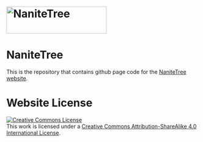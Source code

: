 
# <img alt="NaniteTree" style="border-width:200" width="262" height="70.5" src="https://www.notion.so/image/https%3A%2F%2Fprod-files-secure.s3.us-west-2.amazonaws.com%2F0d608712-81b7-41af-8caa-374d0e8f6ab6%2F7a79858a-070a-4ff9-9da9-dab6a2290043%2FNANITETREE.png?table=block&id=fa211391-371c-40aa-810e-90fd94f71fa9&spaceId=0d608712-81b7-41af-8caa-374d0e8f6ab6&width=2000&userId=80ccc004-e910-4733-adda-0a0d5ae9d3d2&cache=v2" />
# NaniteTree 

This is the repository that contains github page code for the [NaniteTree website](https://github.com/NaniteTree/NaniteTree.github.io).


# Website License
<a rel="license" href="http://creativecommons.org/licenses/by-sa/4.0/"><img alt="Creative Commons License" style="border-width:0" src="https://i.creativecommons.org/l/by-sa/4.0/88x31.png" /></a><br />This work is licensed under a <a rel="license" href="http://creativecommons.org/licenses/by-sa/4.0/">Creative Commons Attribution-ShareAlike 4.0 International License</a>.

